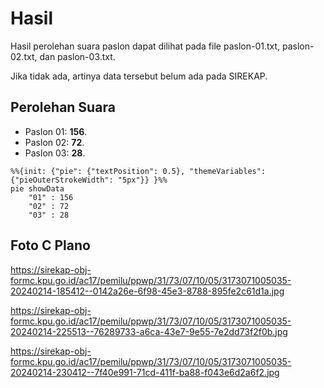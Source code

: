# Hasil

Hasil perolehan suara paslon dapat dilihat pada file paslon-01.txt, paslon-02.txt, dan paslon-03.txt.

Jika tidak ada, artinya data tersebut belum ada pada SIREKAP.

## Perolehan Suara

 * Paslon 01: **156**.
 * Paslon 02: **72**.
 * Paslon 03: **28**.

```mermaid
%%{init: {"pie": {"textPosition": 0.5}, "themeVariables": {"pieOuterStrokeWidth": "5px"}} }%%
pie showData
    "01" : 156
    "02" : 72
    "03" : 28
```
## Foto C Plano

https://sirekap-obj-formc.kpu.go.id/ac17/pemilu/ppwp/31/73/07/10/05/3173071005035-20240214-185412--0142a26e-6f98-45e3-8788-895fe2c61d1a.jpg

https://sirekap-obj-formc.kpu.go.id/ac17/pemilu/ppwp/31/73/07/10/05/3173071005035-20240214-225513--76289733-a6ca-43e7-9e55-7e2dd73f2f0b.jpg

https://sirekap-obj-formc.kpu.go.id/ac17/pemilu/ppwp/31/73/07/10/05/3173071005035-20240214-230412--7f40e991-71cd-411f-ba88-f043e6d2a6f2.jpg
